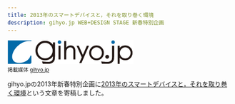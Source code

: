 ```yaml
---
title: 2013年のスマートデバイスと，それを取り巻く環境
description: gihyo.jp WEB+DESIGN STAGE 新春特別企画
---
```


![](/images/posts/writing/2013-01-01-smart-devices/gihyojp_logo.png)  
<small>掲載媒体 [gihyo.jp](http://gihyo.jp/)</small>

gihyo.jpの2013年新春特別企画に[2013年のスマートデバイスと，それを取り巻く環境](http://gihyo.jp/design/column/newyear/2013/smartdevice)という文章を寄稿しました。
